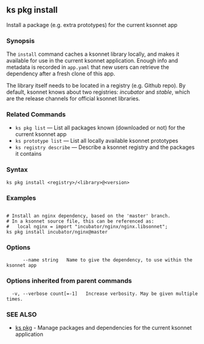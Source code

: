 ## ks pkg install

Install a package (e.g. extra prototypes) for the current ksonnet app

### Synopsis



The `install` command caches a ksonnet library locally, and makes it available
for use in the current ksonnet application. Enough info and metadata is recorded in
`app.yaml` that new users can retrieve the dependency after a fresh clone of this app.

The library itself needs to be located in a registry (e.g. Github repo). By default,
ksonnet knows about two registries: *incubator* and *stable*, which are the release
channels for official ksonnet libraries.

### Related Commands

* `ks pkg list` — List all packages known (downloaded or not) for the current ksonnet app
* `ks prototype list` — List all locally available ksonnet prototypes
* `ks registry describe` — Describe a ksonnet registry and the packages it contains

### Syntax


```
ks pkg install <registry>/<library>@<version>
```

### Examples

```

# Install an nginx dependency, based on the 'master' branch.
# In a ksonnet source file, this can be referenced as:
#   local nginx = import "incubator/nginx/nginx.libsonnet";
ks pkg install incubator/nginx@master

```

### Options

```
      --name string   Name to give the dependency, to use within the ksonnet app
```

### Options inherited from parent commands

```
  -v, --verbose count[=-1]   Increase verbosity. May be given multiple times.
```

### SEE ALSO
* [ks pkg](ks_pkg.md)	 - Manage packages and dependencies for the current ksonnet application

